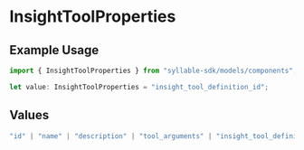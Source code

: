 # InsightToolProperties

## Example Usage

```typescript
import { InsightToolProperties } from "syllable-sdk/models/components";

let value: InsightToolProperties = "insight_tool_definition_id";
```

## Values

```typescript
"id" | "name" | "description" | "tool_arguments" | "insight_tool_definition_id" | "updated_at"
```